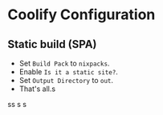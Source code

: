 # Coolify Configuration 

## Static build (SPA)
- Set `Build Pack` to `nixpacks`.
- Enable `Is it a static site?`.
- Set `Output Directory` to `out`.
- That's all.s

ss
s
s
